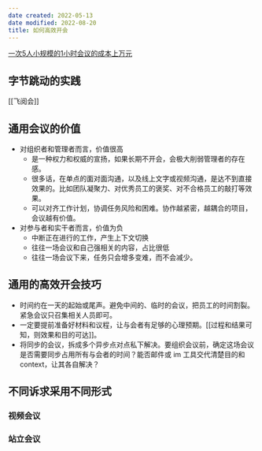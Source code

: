 ```yaml
---
date created: 2022-05-13
date modified: 2022-08-20
title: 如何高效开会
---
```


[一次5人小规模的1小时会议的成本上万元](x-devonthink-item://84858D42-ECBC-4568-B0EC-81725193B58A)

## 字节跳动的实践

[[飞阅会]]

## 通用会议的价值

- 对组织者和管理者而言，价值很高
	- 是一种权力和权威的宣扬，如果长期不开会，会极大削弱管理者的存在感。
	- 很多话，在单点的面对面沟通，以及线上文字或视频沟通，是达不到直接效果的。比如团队凝聚力、对优秀员工的褒奖、对不合格员工的敲打等效果。
	- 可以对齐工作计划，协调任务风险和困难。协作越紧密，越耦合的项目，会议越有价值。
- 对参与者和实干者而言，价值为负
	- 中断正在进行的工作，产生上下文切换
	- 往往一场会议和自己强相关的内容，占比很低
	- 往往一场会议下来，任务只会增多变难，而不会减少。

## 通用的高效开会技巧

- 时间约在一天的起始或尾声。避免中间的、临时的会议，把员工的时间割裂。紧急会议只召集相关人员即可。
- 一定要提前准备好材料和议程，让与会者有足够的心理预期。[[过程和结果可知，则效果和目的可达]]。
- 将同步的会议，拆成多个异步点对点私下解决。要组织会议前，确定这场会议是否需要同步占用所有与会者的时间？能否邮件或 im 工具交代清楚目的和 context，让其各自解决？

## 不同诉求采用不同形式

### 视频会议

### 站立会议
